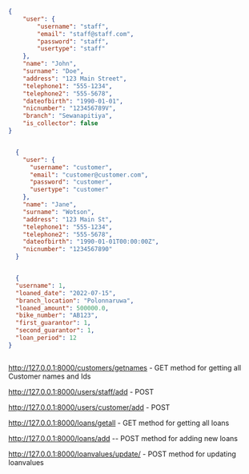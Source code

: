 ```JSON
{
    "user": {
        "username": "staff",
        "email": "staff@staff.com",
        "password": "staff",
        "usertype": "staff"
    },
    "name": "John",
    "surname": "Doe",
    "address": "123 Main Street",
    "telephone1": "555-1234",
    "telephone2": "555-5678",
    "dateofbirth": "1990-01-01",
    "nicnumber": "123456789V",
    "branch": "Sewanapitiya",
    "is_collector": false
}


  {
    "user": {
      "username": "customer",
      "email": "customer@customer.com",
      "password": "customer",
      "usertype": "customer"
    },
    "name": "Jane",
    "surname": "Wotson",
    "address": "123 Main St",
    "telephone1": "555-1234",
    "telephone2": "555-5678",
    "dateofbirth": "1990-01-01T00:00:00Z",
    "nicnumber": "1234567890"
  }


  {
  "username": 1,
  "loaned_date": "2022-07-15",
  "branch_location": "Polonnaruwa",
  "loaned_amount": 500000.0,
  "bike_number": "AB123",
  "first_guarantor": 1,
  "second_guarantor": 1,
  "loan_period": 12
}



  ```
  
  http://127.0.0.1:8000/customers/getnames - GET method for getting all Customer names and Ids

  http://127.0.0.1:8000/users/staff/add - POST

  http://127.0.0.1:8000/users/customer/add - POST

  http://127.0.0.1:8000/loans/getall - GET method for getting all loans

  http://127.0.0.1:8000/loans/add -- POST method for adding new loans

  http://127.0.0.1:8000/loanvalues/update/ - POST method for updating loanvalues